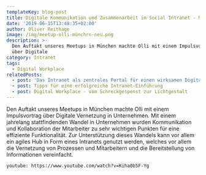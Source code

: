 ```yaml
---
templateKey: blog-post
title: Digitale Kommunikation und Zusammenarbeit im Social Intranet - Meetup München
date: '2019-06-15T13:48:35+02:00'
author: Oliver Reithage
image: /img/meetup-olli-münchrn-neu.png
description: >-
  Den Auftakt unseres Meetups in München machte Olli mit einem Impulsvortrag
  über Digitale 
category: Intranet
tags:
  - Digital Workplace
relatedPosts:
  - post: 'Das Intranet als zentrales Portal für einen wirksamen Digital Workplace '
  - post: Tipps für eine erfolgreiche Intranet-Einführung
  - post: Digital Workplace - vom Schreckgespenst zur Lichtgestalt
---
```

Den Auftakt unseres Meetups in München machte Olli mit einem Impulsvortrag über Digitale Vernetzung in Unternehmen. Mit einem jahrelang stattfindenden Wandel in Unternehmen wurden Kommunikation und Kollaboration der Mitarbeiter zu sehr wichtigen Punkten für eine effiziente Funktionalität. Zur Unterstützung dieses Wandels kann vor allem ein agiles Hub in Form eines Intranets genutzt werden, welches vor allem die Vernetzung von Prozessen und Mitarbeitern und die Bereitstellung von Informationen vereinfacht.

`youtube: https://www.youtube.com/watch?v=Kiha0b5F-Yg`
